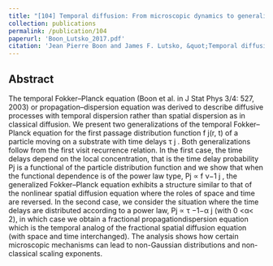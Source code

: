 ```yaml
---
title: "[104] Temporal diffusion: From microscopic dynamics to generalised Fokker-Planck and fractional equations"
collection: publications
permalink: /publication/104
paperurl: 'Boon_Lutsko_2017.pdf'
citation: 'Jean Pierre Boon and James F. Lutsko, &quot;Temporal diffusion: From microscopic dynamics to generalised Fokker-Planck and fractional equations&quot;, <i>J. Statistical Physics</i>, <strong>166.0</strong>, 1441.0 (2017)'
---
```

Abstract
---
The temporal Fokker–Planck equation (Boon et al. in J Stat Phys 3/4: 527, 2003) or propagation–dispersion equation was derived to describe diffusive processes with temporal dispersion rather than spatial dispersion as in classical diffusion. We present two generalizations of the temporal Fokker–Planck equation for the first passage distribution function f j(r, t) of a particle moving on a substrate with time delays τ j . Both generalizations follow from the first visit recurrence relation. In the first case, the time delays depend on the local concentration, that is the time delay probability Pj is a functional of the particle distribution function and we show that when the functional dependence is of the power law type, Pj ∝ f ν−1 j , the generalized Fokker–Planck equation exhibits a structure similar to that of the nonlinear spatial diffusion equation where the roles of space and time are reversed. In the second case, we consider the situation where the time delays are distributed according to a power law, Pj ∝ τ −1−α j (with 0 <α< 2), in which case we obtain a fractional propagationdispersion equation which is the temporal analog of the fractional spatial diffusion equation (with space and time interchanged). The analysis shows how certain microscopic mechanisms can lead to non-Gaussian distributions and non-classical scaling exponents.
